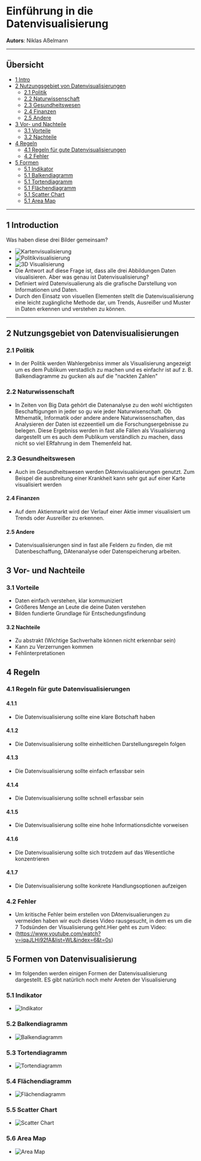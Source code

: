 # Einführung in die Datenvisualisierung
**Autors**: Niklas Aßelmann 

---

## Übersicht

- [1 Intro](#1-intro)
- [2 Nutzungsgebiet von Datenvisualisierungen](#2-Nutzungsgebiet-von-Datenvisualisierungen)
  * [2.1 Politik](#21-Politik)
  * [2.2 Naturwissenschaft](#22-Naturwissenschaft)
  * [2.3 Gesundheitswesen](#23-Gesundheitswesen)
  * [2.4 Finanzen](#24-Finanzen)
  * [2.5 Andere](#25-Andere)
- [3 Vor- und Nachteile](#3-Vor-und-Nachteile)
  * [3.1 Vorteile](#31-Vorteile)
  * [3.2 Nachteile](#32-Nachteile)
- [4 Regeln](#4-Regeln)
  * [4.1 Regeln für gute Datenvisualisierungen](#42-Regeln-für-gute-Datenvisualisierungen)
  * [4.2 Fehler](#42-Fehler)
- [5 Formen](#4-Formen)
  * [5.1 Indikator](#51-Indikator)
  * [5.1 Balkendiagramm](#51-Balkendiagramm)
  * [5.1 Tortendiagramm](#51-Tortendiagramm)
  * [5.1 Flächendiagramm](#51-Flächendiagramm)
  * [5.1 Scatter Chart](#51-Scatter-Chart)
  * [5.1 Area Map](#51-Area-Map)




---

## 1 Introduction
Was haben diese drei Bilder gemeinsam?
- ![Kartenvisualisierung](Abbildung_1.png)
- ![Politikvisualisierung](Abbildung_2.jpg)
- ![3D Visualisierung](Abbildung_3.jpg)
- Die Antwort auf diese Frage ist, dass alle drei Abbildungen Daten visualisieren. 
Aber was genau ist Datenvisualisierung?
- Definiert wird Datenvisualierung als die grafische Darstellung von Informationen und Daten.
- Durch den Einsatz von visuellen Elementen stellt die Datenvisualisierung eine leicht zugängliche Methode dar, um Trends, Ausreißer und Muster in Daten erkennen und verstehen zu können. 

---

## 2 Nutzungsgebiet von Datenvisualisierungen
### 2.1 Politik
- In der Politik werden Wahlergebniss immer als Visualisierung angezeigt um es dem Publikum verstadlich zu machen und es einfachr ist auf z. B. Balkendiagramme zu gucken als auf die "nackten Zahlen"
### 2.2 Naturwissenschaft
- In Zeiten von Big Data gehört die Datenanalyse zu den wohl wichtigsten Beschaftigungen in jeder so gu wie jeder Naturwisenschaft. Ob Mthematik, Informatik oder andere andere Naturwissenschaften, das Analysieren der Daten ist ezzeentiell um die Forschungsergebnisse zu belegen. Diese Ergebniss werden in fast alle Fällen als Visualisierung dargestellt um es auch dem Publikum verständlich zu machen, dass nicht so viel ERfahrung in dem Themenfeld hat.
### 2.3 Gesundheitswesen
- Auch im Gesundheitswesen werden DAtenvisualisierungen genutzt. Zum Beispel die ausbreitung einer Krankheit kann sehr gut auf einer Karte visualisiert werden
#### 2.4 Finanzen
- Auf dem Aktienmarkt wird der Verlauf einer Aktie immer visualisiert um Trends oder Ausreißer zu erkennen.
#### 2.5 Andere
- Datenvisualisierungen sind in fast alle Feldern zu finden, die mit Datenbeschaffung, DAtenanalyse oder Datenspeicherung arbeiten.


## 3 Vor- und Nachteile
### 3.1 Vorteile
- Daten einfach verstehen, klar kommuniziert
- Größeres Menge an Leute die deine Daten verstehen
- Bilden fundierte Grundlage für Entschedungsfindung
#### 3.2 Nachteile
- Zu abstrakt (Wichtige Sachverhalte können nicht erkennbar sein)
- Kann zu Verzerrungen kommen
- Fehlinterpretationen

## 4 Regeln
### 4.1 Regeln für gute Datenvisualisierungen
#### 4.1.1 
- Die Datenvisualisierung sollte eine klare Botschaft haben
#### 4.1.2 
- Die Datenvisualisierung sollte einheitlichen Darstellungsregeln folgen
#### 4.1.3 
- Die Datenvisualisierung sollte einfach erfassbar sein
#### 4.1.4 
- Die Datenvisualisierung sollte schnell erfassbar sein
#### 4.1.5 
- Die Datenvisualisierung sollte eine hohe Informationsdichte vorweisen
#### 4.1.6 
- Die Datenvisualisierung sollte sich trotzdem auf das Wesentliche konzentrieren
#### 4.1.7 
- Die Datenvisualisierung sollte konkrete Handlungsoptionen aufzeigen
### 4.2 Fehler
- Um kritische Fehler beim erstellen von DAtenvisualierungen zu vermeiden haben wir euch dieses Video rausgesucht, in dem es um die 7 Todsünden der Visualisierung geht.Hier geht es zum Video: 
- (https://www.youtube.com/watch?v=iqaJLHi92fA&list=WL&index=6&t=0s)

## 5 Formen von Datenvisualisierung
- Im folgenden werden einigen Formen der Datenvisualisierung dargestellt. ES gibt natürlich noch mehr Areten der Visualisierung
### 5.1 Indikator
- ![Indikator](Abbildung_4.png)
### 5.2 Balkendiagramm
- ![Balkendiagramm](Abbildung_5.png)
### 5.3 Tortendiagramm
- ![Tortendiagramm](Abbildung_6.jpg)
### 5.4 Flächendiagramm
- ![Flächendiagramm](Abbildung_7.png)
### 5.5 Scatter Chart
- ![Scatter Chart](Abbildung_8.png)
### 5.6 Area Map
- ![Area Map](Abbildung_9.jpg)
